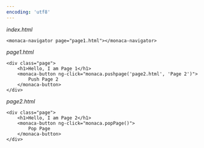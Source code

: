 ```yaml
---
encoding: 'utf8'
---
```


*index.html*

    <monaca-navigator page="page1.html"></monaca-navigator>


*page1.html*

    <div class="page">
        <h1>Hello, I am Page 1</h1>
        <monaca-button ng-click="monaca.pushpage('page2.html', 'Page 2')">
            Push Page 2
        </monaca-button>
    </div>


*page2.html*

    <div class="page">
        <h1>Hello, I am Page 2</h1>
        <monaca-button ng-click="monaca.popPage()">
            Pop Page
        </monaca-button>
    </div>